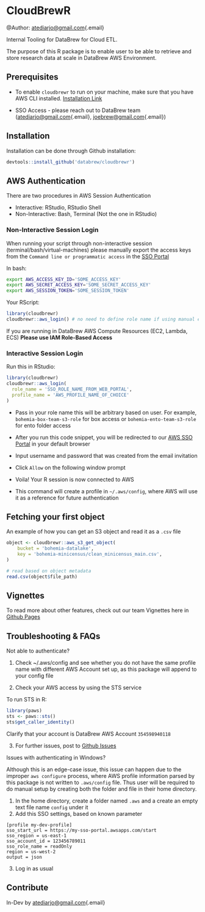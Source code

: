 # CloudBrewR

@Author: [atediarjo\@gmail.com](mailto:atediarjo@gmail.com){.email}

Internal Tooling for DataBrew for Cloud ETL.

The purpose of this R package is to enable user to be able to retrieve and store research data at scale in DataBrew AWS Environment.

## Prerequisites

-   To enable `cloudbrewr` to run on your machine, make sure that you have AWS CLI installed. [Installation Link](https://docs.aws.amazon.com/cli/latest/userguide/getting-started-install.html)

-   SSO Access - please reach out to DataBrew team ([atediarjo\@gmail.com](mailto:atediarjo@gmail.com){.email}, [joebrew\@gmail.com](mailto:joebrew@gmail.com){.email})

## Installation

Installation can be done through Github installation:

``` r
devtools::install_github('databrew/cloudbrewr')
```

## AWS Authentication

There are two procedures in AWS Session Authentication

- Interactive: RStudio, RStudio Shell
- Non-Interactive: Bash, Terminal (Not the one in RStudio)

### Non-Interactive Session Login
When running your script through non-interactive session (terminal/bash/virtual-machines) please manually export the access keys from the `Command line or programmatic access` in the [SSO Portal](https://databrewllc.awsapps.com/start/#/)

In bash:
```bash
export AWS_ACCESS_KEY_ID='SOME_ACCESS_KEY'
export AWS_SECRET_ACCESS_KEY='SOME_SECRET_ACCESS_KEY'
export AWS_SESSION_TOKEN='SOME_SESSION_TOKEN'
```

Your RScript:
```r
library(cloudbrewr)
cloudbrewr::aws_login() # no need to define role name if using manual export
```

If you are running in DataBrew AWS Compute Resources (EC2, Lambda, ECS) **Please use IAM Role-Based Access**

### Interactive Session Login

Run this in RStudio:
``` r
library(cloudbrewr)
cloudbrewr::aws_login(
  role_name = 'SSO_ROLE_NAME_FROM_WEB_PORTAL',
  profile_name = 'AWS_PROFILE_NAME_OF_CHOICE'
)
```
-   Pass in your role name this will be arbitrary based on user. For example, `bohemia-box-team-s3-role` for box access or `bohemia-ento-team-s3-role` for ento folder access

-   After you run this code snippet, you will be redirected to our [AWS SSO Portal](https://databrewllc.awsapps.com/start/#/) in your default browser

-   Input username and password that was created from the email invitation

-   Click `Allow` on the following window prompt

-   Voila! Your R session is now connected to AWS

-   This command will create a profile in `~/.aws/config`, where AWS will use it as a reference for future authentication

## Fetching your first object

An example of how you can get an S3 object and read it as a `.csv` file

``` r
object <- cloudbrewr::aws_s3_get_object(
    bucket = 'bohemia-datalake',
    key = 'bohemia-minicensus/clean_minicensus_main.csv',
)

# read based on object metadata
read.csv(object$file_path)
```

## Vignettes

To read more about other features, check out our team Vignettes here in [Github Pages](http://www.databrew.cc/cloudbrewr/)

## Troubleshooting & FAQs

Not able to authenticate?

1.  Check \~/.aws/config and see whether you do not have the same profile name with different AWS Account set up, as this package will append to your config file

2.  Check your AWS access by using the STS service

To run STS in R:

``` r
library(paws)
sts <- paws::sts()
sts$get_caller_identity()
```

Clarify that your account is DataBrew AWS Account `354598940118`

3. For further issues, post to [Github Issues](https://github.com/databrew/cloudbrewr/issues)


Issues with authenticating in Windows?

Although this is an edge-case issue, this issue can happen due to the improper `aws configure` process, where AWS profile information parsed by this package is not written to `.aws/config` file. Thus user will be required to do manual setup by creating both the folder and file in their home directory.

1. In the home directory, create a folder named `.aws` and a create an empty text file name `config` under it
2. Add this SSO settings, based on known parameter
```
[profile my-dev-profile]
sso_start_url = https://my-sso-portal.awsapps.com/start
sso_region = us-east-1
sso_account_id = 123456789011
sso_role_name = readOnly
region = us-west-2
output = json
```
3. Log in as usual


## Contribute

In-Dev by [atediarjo\@gmail.com](mailto:atediarjo@gmail.com){.email}

